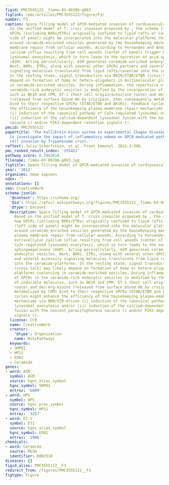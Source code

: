 ```yaml
---
figid: PMC3555122__fimmu-03-00396-g003
figlink: /pmc/articles/PMC3555122/figure/F3/
number: F3
caption: Space filling model of GPCR-mediated invasion of cardiovascular cells. Based
  on the unified model of T. cruzi invasion proposed by , the scheme illustrates how
  GPCRs (including BKRs/ETRs) originally confined to lipid rafts or caveolae (left
  side of panel) might be incorporated into the molecular platforms that coalesce
  around ceramide-enriched vesicles generated by the housekeeping mechanisms of plasma
  membrane repair from cellular wounds. According to Fernandes and Andrews, extracellular
  calcium influx resulting from cell wounds (center of panel) trigger Ca2+-regulated
  lysosomal exocytosis, which in turn leads to the secretion of acid sphingomyelinase
  (ASM). Acting pericellularly, ASM generates ceramide-enriched endocytic vesicles.
  Next, BKRs, ETRs, along with several other GPCRs partners and several accessory
  signaling molecules translocate from lipid rafts/caveolae into the ceramide-platforms.
  In the resting state, signal transduction via BK2R/ETAR/ETBR (cross-talk) may likely
  depend on formation of homo or hetero-oligomers in multimolecular platforms coalescing
  in ceramide-enriched vesicles. During inflammation, the repertoire of GPCRs in the
  ceramide-rich endocytic vesicles is modified by the incorporation of inducible molecules,
  such as BK1R and CPM. ET-1 (host cell origin/autocrine route) and des-Arg-kinins
  (released from surface bound HK by cruzipain, then subsequently metabolized by CPM)
  bind to their respective GPCRs (ETAR/ETBR and BK1Rs). Feedback cycles might enhance
  the efficiency of the housekeeping plasma-membrane repair mechanisms via BKR/ETR-driven
  (i) induction of the canonical pathway of Ca2+-regulated lysosomal exocytosis and/or
  (ii) induction of the calcium-dependent lysosomal fusion with the nascent parasitophorous
  vacuole () and/or PIK3-dependent retention signals ().
pmcid: PMC3555122
papertitle: 'The kallikrein-kinin system in experimental Chagas disease: a paradigm
  to investigate the impact of inflammatory edema on GPCR-mediated pathways of host
  cell invasion by Trypanosoma cruzi.'
reftext: Julio Scharfstein, et al. Front Immunol. 2012;3:396.
pmc_ranked_result_index: '155411'
pathway_score: 0.7942618
filename: fimmu-03-00396-g003.jpg
figtitle: Space filling model of GPCR-mediated invasion of cardiovascular cells
year: '2012'
organisms: Homo sapiens
ndex: ''
annotations: []
seo: CreativeWork
schema-jsonld:
  '@context': https://schema.org/
  '@id': https://pfocr.wikipathways.org/figures/PMC3555122__fimmu-03-00396-g003.html
  '@type': Dataset
  description: Space filling model of GPCR-mediated invasion of cardiovascular cells.
    Based on the unified model of T. cruzi invasion proposed by , the scheme illustrates
    how GPCRs (including BKRs/ETRs) originally confined to lipid rafts or caveolae
    (left side of panel) might be incorporated into the molecular platforms that coalesce
    around ceramide-enriched vesicles generated by the housekeeping mechanisms of
    plasma membrane repair from cellular wounds. According to Fernandes and Andrews,
    extracellular calcium influx resulting from cell wounds (center of panel) trigger
    Ca2+-regulated lysosomal exocytosis, which in turn leads to the secretion of acid
    sphingomyelinase (ASM). Acting pericellularly, ASM generates ceramide-enriched
    endocytic vesicles. Next, BKRs, ETRs, along with several other GPCRs partners
    and several accessory signaling molecules translocate from lipid rafts/caveolae
    into the ceramide-platforms. In the resting state, signal transduction via BK2R/ETAR/ETBR
    (cross-talk) may likely depend on formation of homo or hetero-oligomers in multimolecular
    platforms coalescing in ceramide-enriched vesicles. During inflammation, the repertoire
    of GPCRs in the ceramide-rich endocytic vesicles is modified by the incorporation
    of inducible molecules, such as BK1R and CPM. ET-1 (host cell origin/autocrine
    route) and des-Arg-kinins (released from surface bound HK by cruzipain, then subsequently
    metabolized by CPM) bind to their respective GPCRs (ETAR/ETBR and BK1Rs). Feedback
    cycles might enhance the efficiency of the housekeeping plasma-membrane repair
    mechanisms via BKR/ETR-driven (i) induction of the canonical pathway of Ca2+-regulated
    lysosomal exocytosis and/or (ii) induction of the calcium-dependent lysosomal
    fusion with the nascent parasitophorous vacuole () and/or PIK3-dependent retention
    signals ().
  license: CC0
  name: CreativeWork
  creator:
    '@type': Organization
    name: WikiPathways
  keywords:
  - SMPD1
  - HPS1
  - EDN1
  - Ceramide
genes:
- word: ASM
  symbol: ASM
  source: hgnc_alias_symbol
  hgnc_symbol: SMPD1
  entrez: '6609'
- word: HPS
  symbol: HPS
  source: hgnc_prev_symbol
  hgnc_symbol: HPS1
  entrez: '3257'
- word: ET-1
  symbol: ET1
  source: hgnc_alias_symbol
  hgnc_symbol: EDN1
  entrez: '1906'
chemicals:
- word: Ceramide
  source: MESH
  identifier: D002518
diseases: []
figid_alias: PMC3555122__F3
redirect_from: /figures/PMC3555122__F3
figtype: Figure
---
```

